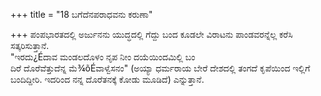 +++
title = "18 ಬಗೆದೆನಪರಾಧವನು ಕರುಣಾ"

+++
ಪಂಪಭಾರತದಲ್ಲಿ ಅರ್ಜುನನು ಯುದ್ಧದಲ್ಲಿ ಗೆದ್ದು ಬಂದ ಕೂಡಲೇ ವಿರಾಟನು ಪಾಂಡವರನ್ನೆಲ್ಲ ಕರೆಸಿ ಸತ್ಕರಿಸುತ್ತಾನೆ.  
"ಇರದು¿Éದಾವ ಮಂಡಲದೊಳಂ ನೃಪ ನೀಂ ದಯೆಯಿಂದಮಿಲ್ಲಿ ಬಂ  
ದಿರೆ ದೊರೆವೆತ್ತುದೆನ್ನ ಮೆ¾õÉವಾಳ್ವೆಸನಂ" (ಅಯ್ಯಾ ಧರ್ಮರಾಯ ಬೇರೆ ದೇಶದಲ್ಲಿ ತಂಗದೆ ಕೃಪೆಯಿಂದ ಇಲ್ಲಿಗೆ ಬಂದಿದ್ದೀರಿ. ಇದರಿಂದ ನನ್ನ ದೊರೆತನಕ್ಕೆ ಕೋಡು ಮೂಡಿದೆ) ಎನ್ನುತ್ತಾನೆ.